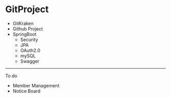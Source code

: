 # GitProject

- GitKraken
- Github Project
- SpringBoot
	- Security
	- JPA
	- OAuth2.0
	- mySQL
	- Swagger

***
To do

- Member Management
- Notice Board
